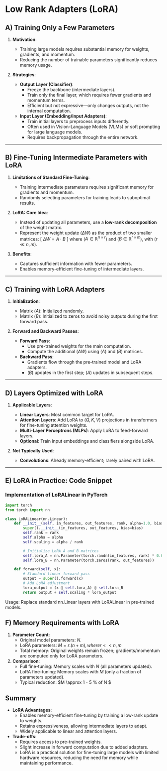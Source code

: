 # Low Rank Adapters (LoRA)

## A) Training Only a Few Parameters
1. **Motivation**:
   - Training large models requires substantial memory for weights, gradients, and momentum.
   - Reducing the number of trainable parameters significantly reduces memory usage.

2. **Strategies**:
   - **Output Layer (Classifier)**:
     - Freeze the backbone (intermediate layers).
     - Train only the final layer, which requires fewer gradients and momentum terms.
     - Efficient but not expressive—only changes outputs, not the internal computation.
   - **Input Layer (Embedding/Input Adapters)**:
     - Train initial layers to preprocess inputs differently.
     - Often used in Vision-Language Models (VLMs) or soft prompting for large language models.
     - Requires backpropagation through the entire network.

---

## B) Fine-Tuning Intermediate Parameters with LoRA
1. **Limitations of Standard Fine-Tuning**:
   - Training intermediate parameters requires significant memory for gradients and momentum.
   - Randomly selecting parameters for training leads to suboptimal results.

2. **LoRA: Core Idea**:
   - Instead of updating all parameters, use a **low-rank decomposition** of the weight matrix.
   - Represent the weight update \($\Delta W$\) as the product of two smaller matrices:
     \[
     $\Delta W = A \cdot B$
     \]
     where \($A \in \mathbb{R}^{n \times r}$\) and \($B \in \mathbb{R}^{r \times m}$\), with \($r \ll n, m$\).

3. **Benefits**:
   - Captures sufficient information with fewer parameters.
   - Enables memory-efficient fine-tuning of intermediate layers.

---

## C) Training with LoRA Adapters
1. **Initialization**:
   - Matrix \($A$\): Initialized randomly.
   - Matrix \($B$\): Initialized to zeros to avoid noisy outputs during the first forward pass.

2. **Forward and Backward Passes**:
   - **Forward Pass**:
     - Use pre-trained weights for the main computation.
     - Compute the additional \($\Delta W$\) using \($A$\) and \($B$\) matrices.
   - **Backward Pass**:
     - Gradients flow through the pre-trained model and LoRA adapters.
     - \($B$\) updates in the first step; \($A$\) updates in subsequent steps.

---

## D) Layers Optimized with LoRA
1. **Applicable Layers**:
   - **Linear Layers**: Most common target for LoRA.
   - **Attention Layers**: Add LoRA to \($Q, K, V$\) projections in transformers for fine-tuning attention weights.
   - **Multi-Layer Perceptrons (MLPs)**: Apply LoRA to feed-forward layers.
   - **Optional**: Train input embeddings and classifiers alongside LoRA.

2. **Not Typically Used**:
   - **Convolutions**: Already memory-efficient; rarely paired with LoRA.

---

## E) LoRA in Practice: Code Snippet
### Implementation of LoRALinear in PyTorch
```python
import torch
from torch import nn

class LoRALinear(nn.Linear):
    def __init__(self, in_features, out_features, rank, alpha=1.0, bias=False):
        super().__init__(in_features, out_features, bias=bias)
        self.rank = rank
        self.alpha = alpha
        self.scaling = alpha / rank

        # Initialize LoRA A and B matrices
        self.lora_A = nn.Parameter(torch.randn(in_features, rank) * 0.01)
        self.lora_B = nn.Parameter(torch.zeros(rank, out_features))

    def forward(self, x):
        # Standard linear forward pass
        output = super().forward(x)
        # Add LoRA adjustment
        lora_output = (x @ self.lora_A) @ self.lora_B
        return output + self.scaling * lora_output
```
Usage: Replace standard nn.Linear layers with LoRALinear in pre-trained models.


## F) Memory Requirements with LoRA
1. **Parameter Count**:
    - Original model parameters: $N$.
    - LoRA parameters: $M = r.(n + m), where r << n, m$
    - Total memory: Original weights remain frozen; gradients/momentum are computed only for LoRA parameters.
2. **Comparison**:
    - Full fine-tuning: Memory scales with $N$ (all parameters updated).
    - LoRA fine-tuning: Memory scales with $M$ (only a fraction of parameters updated).
    - Typical reduction: $M \approx 1 - 5 \% of N $

## Summary

- **LoRA Advantages**: 
    - Enables memory-efficient fine-tuning by training a low-rank update to weights.
    - Retains expressiveness, allowing intermediate layers to adapt. 
    - Widely applicable to linear and attention layers.
- **Trade-offs**: 
    - Requires access to pre-trained weights. 
    - Slight increase in forward computation due to added adapters. 
    - LoRA is a practical solution for fine-tuning large models with limited hardware resources, reducing the need for memory while maintaining performance.